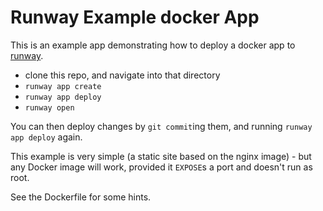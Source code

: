 

# Runway Example docker App

This is an example app demonstrating how to deploy a docker app
to [runway](https://www.runway.horse/).

* clone this repo, and navigate into that directory
* `runway app create`
* `runway app deploy`
* `runway open`

You can then deploy changes by `git commit`ing them, and running `runway app
deploy` again.

This example is very simple (a static site based on the nginx image) - but any
Docker image will work, provided it `EXPOSE`s a port and doesn't run as root.

See the Dockerfile for some hints.

